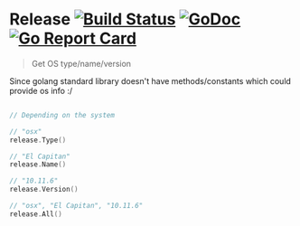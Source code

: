 # Release [![Build Status](https://travis-ci.org/markelog/release.svg)](https://travis-ci.org/markelog/release) [![GoDoc](https://godoc.org/github.com/markelog/release?status.svg)](https://godoc.org/github.com/markelog/release) [![Go Report Card](https://goreportcard.com/badge/github.com/markelog/release)](https://goreportcard.com/report/github.com/markelog/release)

> Get OS type/name/version

Since golang standard library doesn't have methods/constants which could provide os info :/

```go

// Depending on the system

// "osx"
release.Type()

// "El Capitan"
release.Name()

// "10.11.6"
release.Version()

// "osx", "El Capitan", "10.11.6"
release.All()
```



